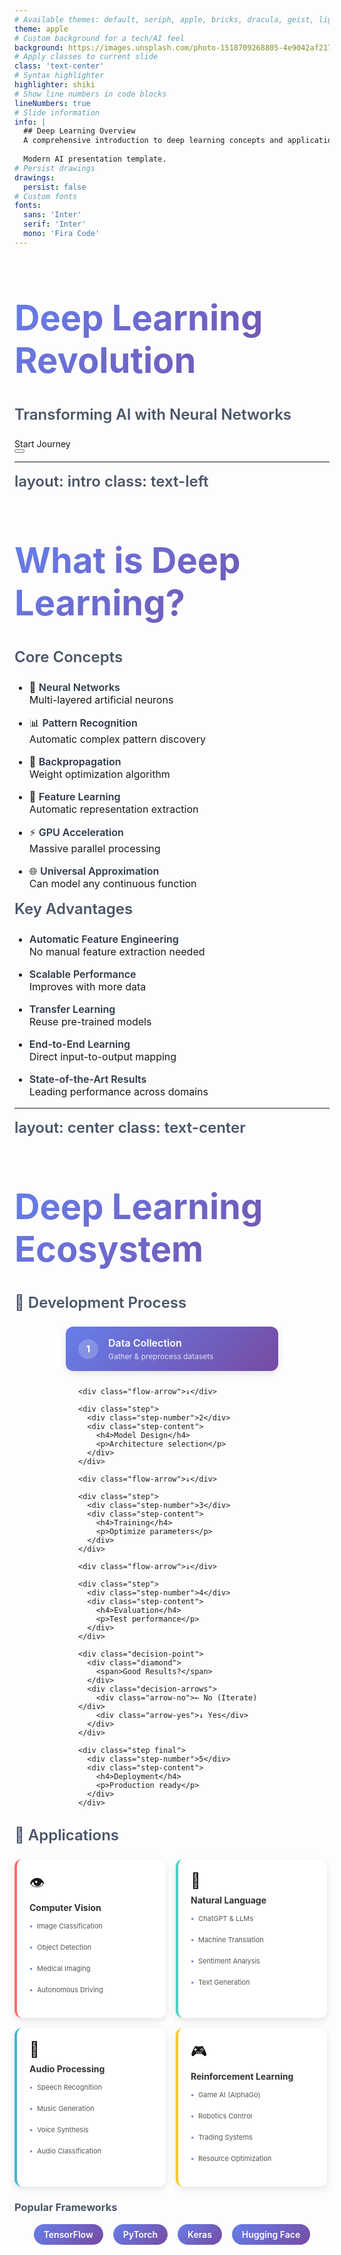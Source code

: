 ```yaml
---
# Available themes: default, seriph, apple, bricks, dracula, geist, light, minimal, nord, purplin, shibainu, unicorn
theme: apple
# Custom background for a tech/AI feel
background: https://images.unsplash.com/photo-1518709268805-4e9042af2176?ixlib=rb-4.0.3&auto=format&fit=crop&w=1920&q=80
# Apply classes to current slide
class: 'text-center'
# Syntax highlighter
highlighter: shiki
# Show line numbers in code blocks
lineNumbers: true
# Slide information
info: |
  ## Deep Learning Overview
  A comprehensive introduction to deep learning concepts and applications.
  
  Modern AI presentation template.
# Persist drawings
drawings:
  persist: false
# Custom fonts
fonts:
  sans: 'Inter'
  serif: 'Inter'
  mono: 'Fira Code'
---
```


# Deep Learning Revolution
## Transforming AI with Neural Networks

<div class="pt-12">
  <span @click="$slidev.nav.next" class="px-4 py-2 rounded-lg cursor-pointer bg-blue-500 bg-opacity-20 hover:bg-opacity-30 transition-all duration-300">
    Start Journey <carbon:arrow-right class="inline ml-2"/>
  </span>
</div>

<div class="abs-br m-6 flex gap-2">
  <button @click="$slidev.nav.openInEditor()" title="Open in Editor" class="text-xl icon-btn opacity-50 !border-none !hover:text-white">
    <carbon:edit />
  </button>
  <a href="https://github.com/tensorflow/tensorflow" target="_blank" alt="TensorFlow"
    class="text-xl icon-btn opacity-50 !border-none !hover:text-white">
    <carbon-logo-github />
  </a>
</div>

<style>
h1 {
  background: linear-gradient(135deg, #667eea 0%, #764ba2 100%);
  -webkit-background-clip: text;
  -webkit-text-fill-color: transparent;
  font-size: 3.5rem !important;
  font-weight: 800;
}

h2 {
  color: rgba(255, 255, 255, 0.8);
  font-weight: 400;
  font-size: 1.5rem;
  margin-top: 1rem;
}
</style>

---
layout: intro
class: text-left
---

# What is Deep Learning?

<div class="grid grid-cols-2 gap-12 mt-8">

<div>

## Core Concepts

<v-clicks>

- 🧠 **Neural Networks**  
  Multi-layered artificial neurons

- 📊 **Pattern Recognition**  
  Automatic complex pattern discovery

- 🔄 **Backpropagation**  
  Weight optimization algorithm

- 🎯 **Feature Learning**  
  Automatic representation extraction

- ⚡ **GPU Acceleration**  
  Massive parallel processing

- 🌐 **Universal Approximation**  
  Can model any continuous function

</v-clicks>

</div>

<div>

## Key Advantages

<v-clicks>

- **Automatic Feature Engineering**  
  No manual feature extraction needed

- **Scalable Performance**  
  Improves with more data

- **Transfer Learning**  
  Reuse pre-trained models

- **End-to-End Learning**  
  Direct input-to-output mapping

- **State-of-the-Art Results**  
  Leading performance across domains

</v-clicks>

</div>

</div>

<style>
h1 {
  background: linear-gradient(135deg, #667eea 0%, #764ba2 100%);
  -webkit-background-clip: text;
  -webkit-text-fill-color: transparent;
  font-size: 2.5rem;
  font-weight: 700;
}

h2 {
  color: #4a5568;
  font-size: 1.5rem;
  font-weight: 600;
  margin-bottom: 1.5rem;
}

li {
  margin-bottom: 1rem;
  font-size: 1rem;
}

strong {
  color: #2d3748;
  font-weight: 600;
}
</style>

---
layout: center
class: text-center
---

# Deep Learning Ecosystem

<div class="grid grid-cols-2 gap-16 mt-12">

<div>

## 🔄 Development Process

<div class="process-flow">
  <div class="step-container">
    <div class="step start">
      <div class="step-number">1</div>
      <div class="step-content">
        <h4>Data Collection</h4>
        <p>Gather & preprocess datasets</p>
      </div>
    </div>
    
    <div class="flow-arrow">↓</div>
    
    <div class="step">
      <div class="step-number">2</div>
      <div class="step-content">
        <h4>Model Design</h4>
        <p>Architecture selection</p>
      </div>
    </div>
    
    <div class="flow-arrow">↓</div>
    
    <div class="step">
      <div class="step-number">3</div>
      <div class="step-content">
        <h4>Training</h4>
        <p>Optimize parameters</p>
      </div>
    </div>
    
    <div class="flow-arrow">↓</div>
    
    <div class="step">
      <div class="step-number">4</div>
      <div class="step-content">
        <h4>Evaluation</h4>
        <p>Test performance</p>
      </div>
    </div>
    
    <div class="decision-point">
      <div class="diamond">
        <span>Good Results?</span>
      </div>
      <div class="decision-arrows">
        <div class="arrow-no">← No (Iterate)</div>
        <div class="arrow-yes">↓ Yes</div>
      </div>
    </div>
    
    <div class="step final">
      <div class="step-number">5</div>
      <div class="step-content">
        <h4>Deployment</h4>
        <p>Production ready</p>
      </div>
    </div>
  </div>
</div>

</div>

<div>

## 🚀 Applications

<div class="applications">
  <div class="app-card vision">
    <div class="app-icon">👁️</div>
    <h4>Computer Vision</h4>
    <ul>
      <li>Image Classification</li>
      <li>Object Detection</li>
      <li>Medical Imaging</li>
      <li>Autonomous Driving</li>
    </ul>
  </div>
  
  <div class="app-card nlp">
    <div class="app-icon">💬</div>
    <h4>Natural Language</h4>
    <ul>
      <li>ChatGPT & LLMs</li>
      <li>Machine Translation</li>
      <li>Sentiment Analysis</li>
      <li>Text Generation</li>
    </ul>
  </div>
  
  <div class="app-card audio">
    <div class="app-icon">🎵</div>
    <h4>Audio Processing</h4>
    <ul>
      <li>Speech Recognition</li>
      <li>Music Generation</li>
      <li>Voice Synthesis</li>
      <li>Audio Classification</li>
    </ul>
  </div>
  
  <div class="app-card rl">
    <div class="app-icon">🎮</div>
    <h4>Reinforcement Learning</h4>
    <ul>
      <li>Game AI (AlphaGo)</li>
      <li>Robotics Control</li>
      <li>Trading Systems</li>
      <li>Resource Optimization</li>
    </ul>
  </div>
</div>

</div>

</div>

<div class="mt-12">
  <h3 class="text-2xl font-bold mb-4">Popular Frameworks</h3>
  <div class="frameworks">
    <a href="https://tensorflow.org" class="framework-link">TensorFlow</a>
    <a href="https://pytorch.org" class="framework-link">PyTorch</a>
    <a href="https://keras.io" class="framework-link">Keras</a>
    <a href="https://huggingface.co" class="framework-link">Hugging Face</a>
  </div>
</div>

<style>
.process-flow {
  max-width: 300px;
  margin: 0 auto;
}

.step-container {
  display: flex;
  flex-direction: column;
  align-items: center;
  gap: 12px;
}

.step {
  display: flex;
  align-items: center;
  gap: 16px;
  background: white;
  padding: 16px 20px;
  border-radius: 12px;
  box-shadow: 0 4px 12px rgba(0,0,0,0.1);
  width: 100%;
  transition: transform 0.2s ease;
}

.step:hover {
  transform: translateY(-2px);
}

.step.start {
  background: linear-gradient(135deg, #667eea 0%, #764ba2 100%);
  color: white;
}

.step.final {
  background: linear-gradient(135deg, #4facfe 0%, #00f2fe 100%);
  color: white;
}

.step-number {
  background: rgba(255,255,255,0.2);
  color: white;
  width: 32px;
  height: 32px;
  border-radius: 50%;
  display: flex;
  align-items: center;
  justify-content: center;
  font-weight: bold;
  font-size: 14px;
}

.step:not(.start):not(.final) .step-number {
  background: #667eea;
  color: white;
}

.step-content h4 {
  margin: 0 0 4px 0;
  font-size: 16px;
  font-weight: 600;
}

.step-content p {
  margin: 0;
  font-size: 12px;
  opacity: 0.8;
}

.flow-arrow {
  font-size: 24px;
  color: #667eea;
  font-weight: bold;
}

.decision-point {
  display: flex;
  flex-direction: column;
  align-items: center;
  gap: 8px;
}

.diamond {
  background: linear-gradient(135deg, #ffecd2 0%, #fcb69f 100%);
  color: #333;
  padding: 16px;
  border-radius: 8px;
  font-weight: 600;
  font-size: 12px;
  text-align: center;
  transform: rotate(45deg);
  width: 80px;
  height: 80px;
  display: flex;
  align-items: center;
  justify-content: center;
}

.diamond span {
  transform: rotate(-45deg);
  line-height: 1.2;
}

.decision-arrows {
  display: flex;
  gap: 40px;
  font-size: 12px;
  font-weight: 600;
  color: #667eea;
}

.applications {
  display: grid;
  grid-template-columns: 1fr 1fr;
  gap: 16px;
  max-width: 500px;
}

.app-card {
  background: white;
  border-radius: 12px;
  padding: 20px;
  box-shadow: 0 4px 12px rgba(0,0,0,0.1);
  transition: transform 0.2s ease;
}

.app-card:hover {
  transform: translateY(-4px);
}

.app-card.vision {
  border-left: 4px solid #ff6b6b;
}

.app-card.nlp {
  border-left: 4px solid #4ecdc4;
}

.app-card.audio {
  border-left: 4px solid #45b7d1;
}

.app-card.rl {
  border-left: 4px solid #f9ca24;
}

.app-icon {
  font-size: 24px;
  margin-bottom: 8px;
}

.app-card h4 {
  margin: 0 0 12px 0;
  font-size: 14px;
  font-weight: 700;
  color: #333;
}

.app-card ul {
  margin: 0;
  padding: 0;
  list-style: none;
}

.app-card li {
  padding: 2px 0;
  font-size: 11px;
  color: #555;
  position: relative;
  padding-left: 12px;
}

.app-card li:before {
  content: "•";
  position: absolute;
  left: 0;
  color: #667eea;
  font-weight: bold;
}

.frameworks {
  display: flex;
  gap: 16px;
  justify-content: center;
  flex-wrap: wrap;
}

.framework-link {
  background: linear-gradient(135deg, #667eea 0%, #764ba2 100%);
  color: white;
  padding: 8px 16px;
  border-radius: 20px;
  text-decoration: none;
  font-weight: 600;
  font-size: 14px;
  transition: transform 0.2s ease;
}

.framework-link:hover {
  transform: translateY(-2px);
}

h1 {
  background: linear-gradient(135deg, #667eea 0%, #764ba2 100%);
  -webkit-background-clip: text;
  -webkit-text-fill-color: transparent;
  font-size: 3rem;
  font-weight: 700;
}

h3 {
  color: #4a5568;
}
</style>